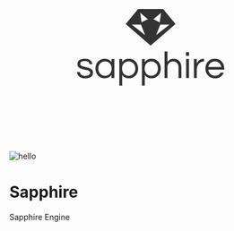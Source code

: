 <svg data-v-0dd9719b="" version="1.0" xmlns="http://www.w3.org/2000/svg" xmlns:xlink="http://www.w3.org/1999/xlink" width="100%" height="100%" viewBox="0 0 340.000000 250.000000" preserveAspectRatio="xMidYMid meet" color-interpolation-filters="sRGB" style="margin: auto;"> <rect data-v-0dd9719b="" x="0" y="0" width="100%" height="100%" fill="#ffffff" fill-opacity="0" class="background"></rect> <rect data-v-0dd9719b="" x="0" y="0" width="100%" height="100%" fill="url(#watermark)" fill-opacity="1" class="watermarklayer"></rect> <g data-v-0dd9719b="" fill="#333" class="icon-text-wrapper icon-svg-group iconsvg" transform="translate(81.31000518798828,78.81006622314453)"><g class="iconsvg-imagesvg" transform="matrix(1,0,0,1,58.68999481201172,0)" opacity="1"><g><rect fill="#333" fill-opacity="0" stroke-width="2" x="0" y="0" width="60" height="44.19987182037172" class="image-rect"></rect> <svg filter="url(#colors4015970479)" x="0" y="0" width="60" height="44.19987182037172" filtersec="colorsf5172666951" class="image-svg-svg primary" style="overflow: visible;"><svg xmlns="http://www.w3.org/2000/svg" xmlns:xlink="http://www.w3.org/1999/xlink" version="1.1" x="0px" y="0px" viewBox="5 16.899999618530273 90 66.29999542236328" enable-background="new 0 0 100 100" xml:space="preserve"><path d="M72.5,16.9h-45L5,44.2l45,39l45-39L72.5,16.9z M15.9,45.2h16.7l7.4,19L15.9,45.2z M33.6,40.9l-2.4-17.2L45,35.6L33.6,40.9z   M68.8,23.8l-2.4,17.2L55,35.6L68.8,23.8z M67.4,45.2h16.7L60,64.2L67.4,45.2z"></path></svg></svg> <defs><filter id="colors4015970479"><feColorMatrix type="matrix" values="0 0 0 0 0.19921875  0 0 0 0 0.19921875  0 0 0 0 0.19921875  0 0 0 1 0" class="icon-fecolormatrix"></feColorMatrix></filter> <filter id="colorsf5172666951"><feColorMatrix type="matrix" values="0 0 0 0 0.99609375  0 0 0 0 0.99609375  0 0 0 0 0.99609375  0 0 0 1 0" class="icon-fecolormatrix"></feColorMatrix></filter> <filter id="colorsb9471141632"><feColorMatrix type="matrix" values="0 0 0 0 0  0 0 0 0 0  0 0 0 0 0  0 0 0 1 0" class="icon-fecolormatrix"></feColorMatrix></filter></defs></g></g> <g transform="translate(0,51.19987106323242)"><g data-gra="path-name" fill-rule="" class="tp-name iconsvg-namesvg" opacity="1" transform="matrix(1,0,0,1,0,0)"><g transform="scale(1)"><g><path d="M1.97-16.74C1.97-15.33 2.35-14.23 3.1-13.44 5.37-11.03 9.63-10.65 13.3-9.61 15.14-9.09 17.24-8.34 17.24-6.19 17.24-3.34 14.01-2.57 10.89-2.57 7.5-2.57 5.23-4.46 4.95-7.2L1.38-7.2C1.5-5.03 2.38-3.27 4.04-1.93 5.84-0.4 8.27 0.37 11.33 0.37 16.48 0.37 20.68-1.63 20.68-6.51 20.68-7.95 20.31-9.08 19.56-9.91 17.31-12.38 13.09-12.79 9.36-13.8 7.54-14.29 5.41-14.97 5.41-17.06 5.41-19.26 7.18-20.36 10.71-20.36 14.24-20.36 16.16-19.17 16.46-16.78L19.95-16.78C19.45-21.11 15.86-23.3 10.96-23.3 5.81-23.3 1.97-21.48 1.97-16.74ZM23.66-11.46C23.66-4.83 28.18 0.37 34.76 0.37 38.4 0.37 41.14-0.98 42.97-3.67L42.97 0 46.41 0 46.41-22.93 42.97-22.93 42.97-19.22C41.11-21.94 38.45-23.3 34.99-23.3 28.21-23.3 23.66-18.23 23.66-11.46ZM35.22-2.75C30.37-2.75 27.1-6.51 27.1-11.46 27.1-16.42 30.37-20.18 35.22-20.18 40.11-20.18 43.15-16.42 43.15-11.46 43.15-6.51 40.11-2.75 35.22-2.75ZM75.12-11.46C75.12-18.05 70.59-23.3 64.02-23.3 60.38-23.3 57.65-21.95 55.81-19.26L55.81-22.93 52.37-22.93 52.37 9.08 55.81 9.08 55.81-3.71C57.68-0.99 60.34 0.37 63.79 0.37 70.56 0.37 75.12-4.75 75.12-11.46ZM71.68-11.46C71.68-6.51 68.41-2.75 63.56-2.75 58.67-2.75 55.63-6.51 55.63-11.46 55.63-16.42 58.67-20.18 63.56-20.18 68.41-20.18 71.68-16.42 71.68-11.46ZM102.36-11.46C102.36-18.05 97.83-23.3 91.26-23.3 87.62-23.3 84.89-21.95 83.05-19.26L83.05-22.93 79.61-22.93 79.61 9.08 83.05 9.08 83.05-3.71C84.92-0.99 87.58 0.37 91.03 0.37 97.8 0.37 102.36-4.75 102.36-11.46ZM98.92-11.46C98.92-6.51 95.65-2.75 90.8-2.75 85.92-2.75 82.87-6.51 82.87-11.46 82.87-16.42 85.92-20.18 90.8-20.18 95.65-20.18 98.92-16.42 98.92-11.46ZM117.22-20.18C121.15-20.18 123.64-17.28 123.64-13.25L123.64 0 127.08 0 127.08-13.35C127.08-16.4 126.13-18.86 124.23-20.73 122.64-22.38 120.58-23.3 117.4-23.3 114.11-23.3 111.77-21.33 110.29-19.35L110.29-32.1 106.85-32.1 106.85 0 110.29 0 110.29-13.21C110.29-17.19 113.27-20.18 117.22-20.18ZM132.81-22.93L132.81 0 136.25 0 136.25-22.93ZM136.39-31.28L132.67-31.28 132.67-26.78 136.39-26.78ZM145.65-17.29L145.65-22.93 142.21-22.93 142.21 0 145.65 0 145.65-10.09C145.65-15.23 148.91-19.86 153.91-19.86L154.32-19.86 154.32-23.3 154.09-23.3C149.57-23.3 146.64-20.52 145.65-17.29ZM178.07-6.6L174.31-6.6C172.97-4.04 170.75-2.75 167.66-2.75 163.11-2.75 160.03-5.95 159.55-10.09L178.76-10.09 178.76-11.46C178.76-18.32 174.14-23.3 167.39-23.3 160.64-23.3 156.02-18.32 156.02-11.46 156.02-4.67 160.85 0.37 167.62 0.37 173.16 0.37 176.53-2.56 178.07-6.6ZM175.18-13.3L159.59-13.3C160.18-17.2 163.06-20.18 167.39-20.18 171.72-20.18 174.59-17.2 175.18-13.3Z" transform="translate(-1.3799999952316284, 32.099998474121094)"></path></g> <!----> <!----> <!----> <!----> <!----> <!----> <!----></g></g> <!----></g></g><defs v-gra="od"></defs></svg>
![hello](https://github.com/user-attachments/assets/1162e10e-1b84-4e98-841f-0ab7f215c0ed)

# Sapphire
Sapphire Engine
